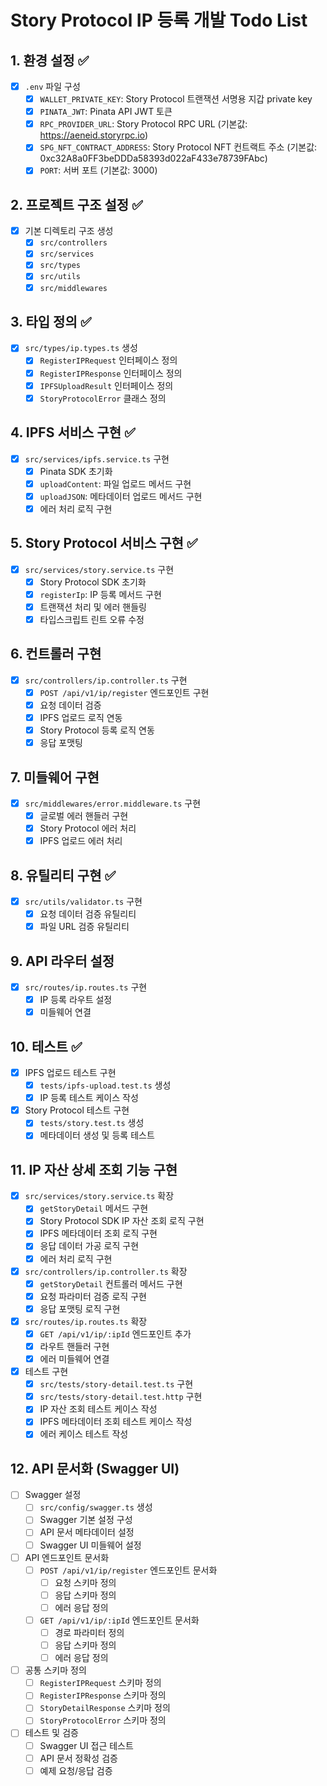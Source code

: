 # Story Protocol IP 등록 개발 Todo List

## 1. 환경 설정 ✅
- [x] `.env` 파일 구성
  - [x] `WALLET_PRIVATE_KEY`: Story Protocol 트랜잭션 서명용 지갑 private key
  - [x] `PINATA_JWT`: Pinata API JWT 토큰
  - [x] `RPC_PROVIDER_URL`: Story Protocol RPC URL (기본값: https://aeneid.storyrpc.io)
  - [x] `SPG_NFT_CONTRACT_ADDRESS`: Story Protocol NFT 컨트랙트 주소 (기본값: 0xc32A8a0FF3beDDDa58393d022aF433e78739FAbc)
  - [x] `PORT`: 서버 포트 (기본값: 3000)

## 2. 프로젝트 구조 설정 ✅
- [x] 기본 디렉토리 구조 생성
  - [x] `src/controllers`
  - [x] `src/services`
  - [x] `src/types`
  - [x] `src/utils`
  - [x] `src/middlewares`

## 3. 타입 정의 ✅
- [x] `src/types/ip.types.ts` 생성
  - [x] `RegisterIPRequest` 인터페이스 정의
  - [x] `RegisterIPResponse` 인터페이스 정의
  - [x] `IPFSUploadResult` 인터페이스 정의
  - [x] `StoryProtocolError` 클래스 정의

## 4. IPFS 서비스 구현 ✅
- [x] `src/services/ipfs.service.ts` 구현
  - [x] Pinata SDK 초기화
  - [x] `uploadContent`: 파일 업로드 메서드 구현
  - [x] `uploadJSON`: 메타데이터 업로드 메서드 구현
  - [x] 에러 처리 로직 구현

## 5. Story Protocol 서비스 구현 ✅
- [x] `src/services/story.service.ts` 구현
  - [x] Story Protocol SDK 초기화
  - [x] `registerIp`: IP 등록 메서드 구현
  - [x] 트랜잭션 처리 및 에러 핸들링
  - [x] 타입스크립트 린트 오류 수정

## 6. 컨트롤러 구현
- [x] `src/controllers/ip.controller.ts` 구현
  - [x] `POST /api/v1/ip/register` 엔드포인트 구현
  - [x] 요청 데이터 검증
  - [x] IPFS 업로드 로직 연동
  - [x] Story Protocol 등록 로직 연동
  - [x] 응답 포맷팅

## 7. 미들웨어 구현
- [x] `src/middlewares/error.middleware.ts` 구현
  - [x] 글로벌 에러 핸들러 구현
  - [x] Story Protocol 에러 처리
  - [x] IPFS 업로드 에러 처리

## 8. 유틸리티 구현 ✅
- [x] `src/utils/validator.ts` 구현
  - [x] 요청 데이터 검증 유틸리티
  - [x] 파일 URL 검증 유틸리티

## 9. API 라우터 설정
- [x] `src/routes/ip.routes.ts` 구현
  - [x] IP 등록 라우트 설정
  - [x] 미들웨어 연결

## 10. 테스트 ✅
- [x] IPFS 업로드 테스트 구현
  - [x] `tests/ipfs-upload.test.ts` 생성
  - [x] IP 등록 테스트 케이스 작성
- [x] Story Protocol 테스트 구현
  - [x] `tests/story.test.ts` 생성
  - [x] 메타데이터 생성 및 등록 테스트

## 11. IP 자산 상세 조회 기능 구현
- [x] `src/services/story.service.ts` 확장
  - [x] `getStoryDetail` 메서드 구현
  - [x] Story Protocol SDK IP 자산 조회 로직 구현
  - [x] IPFS 메타데이터 조회 로직 구현
  - [x] 응답 데이터 가공 로직 구현
  - [x] 에러 처리 로직 구현

- [x] `src/controllers/ip.controller.ts` 확장
  - [x] `getStoryDetail` 컨트롤러 메서드 구현
  - [x] 요청 파라미터 검증 로직 구현
  - [x] 응답 포맷팅 로직 구현

- [x] `src/routes/ip.routes.ts` 확장
  - [x] `GET /api/v1/ip/:ipId` 엔드포인트 추가
  - [x] 라우트 핸들러 구현
  - [x] 에러 미들웨어 연결

- [x] 테스트 구현
  - [x] `src/tests/story-detail.test.ts` 구현
  - [x] `src/tests/story-detail.test.http` 구현
  - [x] IP 자산 조회 테스트 케이스 작성
  - [x] IPFS 메타데이터 조회 테스트 케이스 작성
  - [x] 에러 케이스 테스트 작성

## 12. API 문서화 (Swagger UI)
- [ ] Swagger 설정
  - [ ] `src/config/swagger.ts` 생성
  - [ ] Swagger 기본 설정 구성
  - [ ] API 문서 메타데이터 설정
  - [ ] Swagger UI 미들웨어 설정

- [ ] API 엔드포인트 문서화
  - [ ] `POST /api/v1/ip/register` 엔드포인트 문서화
    - [ ] 요청 스키마 정의
    - [ ] 응답 스키마 정의
    - [ ] 에러 응답 정의
  - [ ] `GET /api/v1/ip/:ipId` 엔드포인트 문서화
    - [ ] 경로 파라미터 정의
    - [ ] 응답 스키마 정의
    - [ ] 에러 응답 정의

- [ ] 공통 스키마 정의
  - [ ] `RegisterIPRequest` 스키마 정의
  - [ ] `RegisterIPResponse` 스키마 정의
  - [ ] `StoryDetailResponse` 스키마 정의
  - [ ] `StoryProtocolError` 스키마 정의

- [ ] 테스트 및 검증
  - [ ] Swagger UI 접근 테스트
  - [ ] API 문서 정확성 검증
  - [ ] 예제 요청/응답 검증